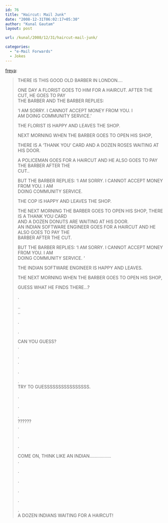 ```yaml
---
id: 76
title: "Haircut: Mail Junk"
date: "2008-12-31T06:02:17+05:30"
author: "Kunal Gautam"
layout: post

url: /kunal/2008/12/31/haircut-mail-junk/

categories:
  - "e-Mail Forwards"
  - Jokes
---
```


[freya](http://freya.tumblr.com/post/67613325/haircut-mail-junk):

> THERE IS THIS GOOD OLD BARBER IN LONDON….
>
> ONE DAY A FLORIST GOES TO HIM FOR A HAIRCUT. AFTER THE CUT, HE GOES TO PAY  
> THE BARBER AND THE BARBER REPLIES:
>
> ‘I AM SORRY. I CANNOT ACCEPT MONEY FROM YOU. I  
> AM DOING COMMUNITY SERVICE.’
>
> THE FLORIST IS HAPPY AND LEAVES THE SHOP.
>
> NEXT MORNING WHEN THE BARBER GOES TO OPEN HIS SHOP,
>
> THERE IS A ‘THANK YOU’ CARD AND A DOZEN ROSES WAITING AT HIS DOOR.
>
> A POLICEMAN GOES FOR A HAIRCUT AND HE ALSO GOES TO PAY THE BARBER AFTER THE  
> CUT..
>
> BUT THE BARBER REPLIES: ‘I AM SORRY. I CANNOT ACCEPT MONEY FROM YOU. I AM  
> DOING COMMUNITY SERVICE.
>
> THE COP IS HAPPY AND LEAVES THE SHOP.
>
> THE NEXT MORNING THE BARBER GOES TO OPEN HIS SHOP, THERE IS A THANK YOU CARD  
> AND A DOZEN DONUTS ARE WAITING AT HIS DOOR.  
> AN INDIAN SOFTWARE ENGINEER GOES FOR A HAIRCUT AND HE ALSO GOES TO PAY THE  
> BARBER AFTER THE CUT.
>
> BUT THE BARBER REPLIES: ‘I AM SORRY. I CANNOT ACCEPT MONEY FROM YOU. I AM  
> DOING COMMUNITY SERVICE. ‘
>
> THE INDIAN SOFTWARE ENGINEER IS HAPPY AND LEAVES.
>
> THE NEXT MORNING WHEN THE BARBER GOES TO OPEN HIS SHOP,
>
> GUESS WHAT HE FINDS THERE…?
>
> .
>
> ..  
> ..
>
> .
>
> .
>
> CAN YOU GUESS?  
> .
>
> .  
> .
>
> .
>
> .  
> TRY TO GUESSSSSSSSSSSSSSSS.
>
> .
>
> .
>
> .  
> ??????  
> .
>
> .
>
> .
>
> COME ON, THINK LIKE AN INDIAN……………..  
> .
>
> .
>
> .
>
> .
>
> .
>
> .  
> A DOZEN INDIANS WAITING FOR A HAIRCUT!
